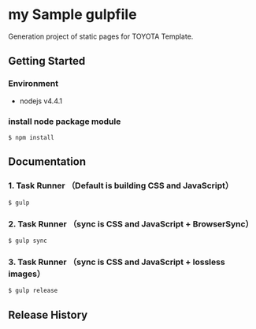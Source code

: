 # my Sample gulpfile

Generation project of static pages for TOYOTA Template.

## Getting Started
### Environment
- nodejs v4.4.1

### install node package module
```
$ npm install
```

## Documentation

### 1. Task Runner （Default is building  CSS and JavaScript）
```
$ gulp
```

### 2. Task Runner （sync is CSS and JavaScript + BrowserSync）
```
$ gulp sync
```


### 3. Task Runner （sync is CSS and JavaScript + lossless images）
```
$ gulp release
```

## Release History
